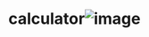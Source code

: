 # calculator![image](https://github.com/alerks/calculator/assets/45544254/c096861e-3fe2-49f5-b55e-91bbc052cf5e)
